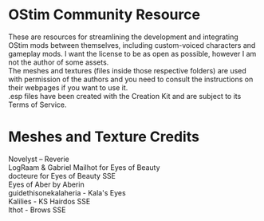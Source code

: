 # OStim Community Resource
These are resources for streamlining the development and integrating OStim mods between themselves, including custom-voiced characters and gameplay mods. I want the license to be as open as possible, however I am not the author of some assets.<br>
The meshes and textures (files inside those respective folders) are used with permission of the authors and you need to consult the instructions on their webpages if you want to use it.<br>
.esp files have been created with the Creation Kit and are subject to its Terms of Service.<br>

# Meshes and Texture Credits
Novelyst – Reverie<br>
LogRaam & Gabriel Mailhot for Eyes of Beauty<br>
docteure for Eyes of Beauty SSE<br>
Eyes of Aber by Aberin<br>
guidethisonekalaheria - Kala's Eyes<br>
Kalilies - KS Hairdos SSE<br>
lthot - Brows SSE
